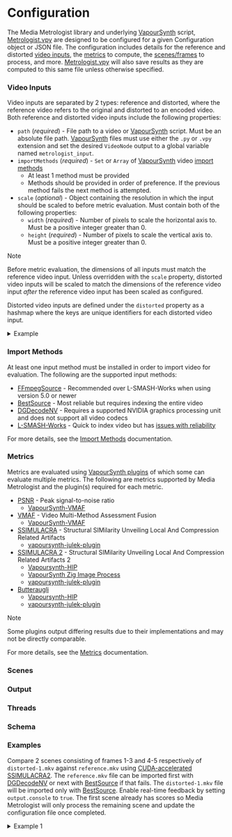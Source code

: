# Configuration

The Media Metrologist library and underlying [VapourSynth][vapoursynth] script, [Metrologist.vpy](../src/metrologist.vpy) are designed to be configured for a given Configuration object or JSON file. The configuration includes details for the reference and distorted [video inputs](#video-input), the [metrics](#metrics) to compute, the [scenes/frames](#scenes) to process, and more. [Metrologist.vpy](../src/metrologist.vpy) will also save results as they are computed to this same file unless otherwise specified.

### Video Inputs

Video inputs are separated by 2 types: reference and distorted, where the reference video refers to the original and distorted to an encoded video. Both reference and distorted video inputs include the following properties:

* `path` (*required*) - File path to a video or [VapourSynth][vapoursynth] script. Must be an absolute file path. [VapourSynth][vapoursynth] files must use either the `.py` or `.vpy` extension and set the desired `VideoNode` output to a global variable named `metrologist_input`.
* `importMethods` (*required*) - `Set` or `Array` of [VapourSynth][vapoursynth] video [import methods](#import-methods)
    * At least 1 method must be provided
    * Methods should be provided in order of preference. If the previous method fails the next method is attempted.
* `scale` (*optional*) - Object containing the resolution in which the input should be scaled to before metric evaluation. Must contain both of the following properties:
    * `width` (*required*) - Number of pixels to scale the horizontal axis to. Must be a positive integer greater than 0.
    * `height` (*required*) - Number of pixels to scale the vertical axis to. Must be a positive integer greater than 0.

> [!NOTE]
> Before metric evaluation, the dimensions of all inputs must match the reference video input. Unless overridden with the `scale` property, distorted video inputs will be scaled to match the dimensions of the reference video input *after* the reference video input has been scaled as configured.

Distorted video inputs are defined under the `distorted` property as a hashmap where the keys are unique identifiers for each distorted video input.

<details>
<summary>Example</summary>

```json
{
    ...
    "reference": {
        "path": "C:/Tony's Debbouncy Caastle.mkv",
        "importMethods": [
            {
                "type": "dgdecnv"
            }
        ]
    },
    "distorted": {
        "1": {
            "path": "C:/Tony's Smaller Debbouncy Caastle.mkv",
            "importMethods": [
                {
                    "type": "bestsource"
                }
            ]
        },
        "2": {
            "path": "C:/Tony's Other Smaller Debbouncy Caastle.mp4",
            "importMethods": [
                {
                    "type": "ffms2",
                    "cache": false
                },
                {
                    "type": "bestsource"
                }
            ],
            "scale": {
                "width": 1280,
                "height": 720
            }
        }
    },
    ...
}
```

</details>

### Import Methods

At least one input method must be installed in order to import video for evaluation. The following are the supported input methods:

* [FFmpegSource][ffms2] - Recommended over L-SMASH-Works when using version 5.0 or newer
* [BestSource][bestsource] - Most reliable but requires indexing the entire video
* [DGDecodeNV][dgdecnv] - Requires a supported NVIDIA graphics processing unit and does not support all video codecs
* [L-SMASH-Works][lsmash] - Quick to index video but has [issues with reliability](https://github.com/master-of-zen/Av1an/issues/745 "Chunk methods introduce image glitches")

For more details, see the [Import Methods](./Import%20Methods.md) documentation.

### Metrics

Metrics are evaluated using [VapourSynth plugins](https://www.vapoursynth.com/doc/installation.html#plugins-and-scripts "Plugins and Scripts") of which some can evaluate multiple metrics. The following are metrics supported by Media Metrologist and the plugin(s) required for each metric.

* [PSNR][psnr] - Peak signal-to-noise ratio
    * [VapourSynth-VMAF][vmaf-plugin]
* [VMAF][vmaf] - Video Multi-Method Assessment Fusion
    * [VapourSynth-VMAF][vmaf-plugin]
* [SSIMULACRA][ssim] - Structural SIMilarity Unveiling Local And Compression Related Artifacts
    * [vapoursynth-julek-plugin][julek]
* [SSIMULACRA 2][ssimu2] - Structural SIMilarity Unveiling Local And Compression Related Artifacts 2
    * [Vapoursynth-HIP][vship]
    * [VapourSynth Zig Image Process][vszip]
    * [vapoursynth-julek-plugin][julek]
* [Butteraugli][butteraugli]
    * [Vapoursynth-HIP][vship]
    * [vapoursynth-julek-plugin][julek]

> [!NOTE]
> Some plugins output differing results due to their implementations and may not be directly comparable.

For more details, see the [Metrics](./Metrics.md) documentation.

### Scenes



### Output



### Threads



### Schema



### Examples

Compare 2 scenes consisting of frames 1-3 and 4-5 respectively of `distorted-1.mkv` against `reference.mkv` using [CUDA-accelerated SSIMULACRA2][vship]. The `reference.mkv` file can be imported first with [DGDecodeNV][dgdecnv] or next with [BestSource][bestsource] if that fails. The `distorted-1.mkv` file will be imported only with [BestSource][bestsource]. Enable real-time feedback by setting `output.console` to `true`. The first scene already has scores so Media Metrologist will only process the remaining scene and update the configuration file once completed.

<details>
<summary>Example 1</summary>

```json
{
    "$schema": "",
    "reference": {
        "path": "C:/reference.mkv",
        "importMethods": [
            {
                "type": "dgdecnv"
            },
            {
                "type": "bestsource"
            }
        ]
    },
    "distorted": {
        "1": {
            "path": "C:/distorted-1.mkv",
            "importMethods": [
                {
                    "type": "bestsource"
                }
            ]
        }
    },
    "metrics": {
        "SSIMULACRA2": {
            "implementation": "cuda"
        }
    },
    "scenes": [
        {
            "reference": {
                "start": 0,
                "end": 3
            },
            "distorted": {
                "1": {
                    "start": 0,
                    "end": 2,
                    "scores": {
                        "SSIMULACRA2": [
                            {
                                "time": "2025-01-01T12:34:17.898066",
                                "value": [
                                    [
                                        95.71505737304688
                                    ]
                                ]
                            },
                            {
                                "time": "2025-01-01T12:34:18.052971",
                                "value": [
                                    [
                                        90.25774383544922
                                    ]
                                ]
                            },
                            {
                                "time": "2025-01-01T12:34:18.052971",
                                "value": [
                                    [
                                        89.20927429199219
                                    ]
                                ]
                            }
                        ]
                    }
                }
            }
        },
        {
            "reference": {
                "start": 3,
                "end": 5
            },
            "distorted": {
                "1": {
                    "start": 3,
                    "end": 5,
                    "scores": {
                        "SSIMULACRA2": []
                    }
                }
            }
        }
    ],
    "output": {
        "console": true,
        "verbose": true
    },
}
```
</details>

[vapoursynth]: https://github.com/vapoursynth/vapoursynth "A video processing framework with simplicity in mind"

<!-- Import Methods -->
[ffms2]: https://github.com/FFMS/ffms2 "FFmpegSource (usually known as FFMS or FFMS2) is a cross-platform wrapper library around FFmpeg"
[bestsource]: https://github.com/vapoursynth/bestsource "BestSource (abbreviated as BS) is a cross-platform wrapper library around FFmpeg that ensures always sample and frame accurate access to audio and video with good seeking performance for everything except some lossy audio formats"
[dgdecnv]: https://www.rationalqm.us/dgdecnv/dgdecnv.html "AVC/HEVC/MPG/VC1 Decoder and Frame Server"
[lsmash]: https://github.com/HomeOfAviSynthPlusEvolution/L-SMASH-Works "This source function for VapourSynth uses libavcodec as the video decoder and libavformat as the demuxer"

<!-- Metrics Info -->
[psnr]: https://en.wikipedia.org/wiki/Peak_signal-to-noise_ratio#Quality_estimation_with_PSNR "Wikipedia: Quality estimation with PSNR"
[vmaf]: https://github.com/Netflix/vmaf "VMAF - Video Multi-Method Assessment Fusion"
[ssim]: https://github.com/cloudinary/ssimulacra "SSIMULACRA - Structural SIMilarity Unveiling Local And Compression Related Artifacts"
[ssimu2]: https://github.com/cloudinary/ssimulacra2 "SSIMULACRA 2 - Structural SIMilarity Unveiling Local And Compression Related Artifacts"
[butteraugli]: https://github.com/google/butteraugli "A tool for measuring perceived differences between images"

<!-- Metrics VapourSynth Plugins -->
[vmaf-plugin]: https://github.com/HomeOfVapourSynthEvolution/VapourSynth-VMAF "Video Multi-Method Assessment Fusion, based on https://github.com/Netflix/vmaf"
[ssim]: https://github.com/cloudinary/ssimulacra "SSIMULACRA - Structural SIMilarity Unveiling Local And Compression Related Artifacts"
[ssimu2]: https://github.com/cloudinary/ssimulacra2 "SSIMULACRA2 - Structural SIMilarity Unveiling Local And Compression Related Artifacts"
[vszip]: https://github.com/dnjulek/vapoursynth-zip "VapourSynth Zig Image Process"
[ssimu2-zig]: https://github.com/dnjulek/vapoursynth-ssimulacra2 "vapoursynth-ssimulacra2"
[julek]: https://github.com/dnjulek/vapoursynth-julek-plugin "vapoursynth-julek-plugin is a collection of some new filters and some already known ones..."
[vship]: https://github.com/Line-fr/Vship "Vapoursynth-HIP - An easy to use plugin for vapoursynth performing SSIMU2 measurments using the GPU with HIP"